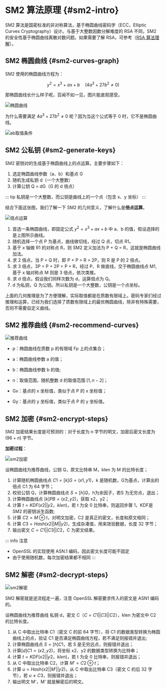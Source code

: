#  SM2 算法原理 {#sm2-intro}

SM2 算法是国密标准的非对称算法，基于椭圆曲线密码学（ECC，Elliptic Curves Cryptography）设计。与基于大整数因数分解难度的 RSA 不同，SM2 的安全性基于椭圆曲线离散对数问题。如果需要了解 RSA，可参考（[RSA 算法理解](https://muzipiao.github.io/2016/12/iOS-%E7%AB%AF-RSA-%E5%8A%A0%E5%AF%86/)）。

## SM2 椭圆曲线 {#sm2-curves-graph}

SM2 使用的椭圆曲线方程为：

$$y^2 = x^3 + ax + b \quad (4a^3 + 27b^2 ≠ 0)$$

那椭圆曲线长什么样子呢，百闻不如一见，图片能直观感受。

![椭圆曲线](/img/gmobjc-sm2-intro1.png)

为什么需要满足 $4a^3 + 27b^2 ≠ 0$ 呢？因为当这个公式等于 0 时，它不是椭圆曲线。

![ab取值条件](/img/gmobjc-sm2-intro2.png)

## SM2 公私钥 {#sm2-generate-keys}

SM2 密钥对的生成基于椭圆曲线上的点运算。主要步骤如下：

1. 选定椭圆曲线参数（a、b）和基点 G
2. 随机生成私钥 d（一个大整数）
3. 计算公钥 Q = dG（G 的 d 倍点）

::: tip
私钥是一个大整数，而公钥是曲线上的一个点（包含 x、y 坐标）
:::

结合下面这张图，我们了解一下 SM2 的几何意义，了解什么是**倍点运算**。

![倍点运算](/img/gmobjc-sm2-intro3.png)

1. 首选一条椭圆曲线，即固定公式 $y^2 = x^3 + ax + b$ 中 a、b 的值，假设选择的是上图所示曲线。
2. 随机选择一个点 P 为基点，曲线做切线，经过 Q 点，切点 R1。
3. 基于 x 轴做 R1 的对称点 R，则 SM2 定义加法为 P + Q = R，这就是椭圆曲线加法。
4. 求 2 倍点，当 P = Q 时，即 P + P = R = 2P，则 R 是 P 的 2 倍点。
5. 求 3 倍点，3P = P + 2P = P + R，经过 P、R 做直线，交于椭圆曲线点 M1, 基于 x 轴对称点 M 则是 3 倍点，依次类推。
6. 求 d 倍点，假设我们同样次数为 d，运算倍点为 Q。
7. d 为私钥，Q 为公钥。所以私钥是一个大整数，公钥是一个点坐标。

上面的几何推理是为了方便理解，实际取值都是在质数有限域上。密码专家们经过推理和运算，已经为我们选择了质数有限域上的最优椭圆曲线，除非有特殊需要，否则不需要自定义曲线。

## SM2 推荐曲线 {#sm2-recommend-curves}

![推荐曲线](/img/gmobjc-sm2-intro4.png)

- p：椭圆曲线在质数 p 的有限域 Fp 上的点集合；

- a：椭圆曲线参数 a 的值；

- b：椭圆曲线参数 b 的值;

- n：取值范围，随机整数 d 的取值范围 $[1,n-2]$；

- Gx：基点的 x 坐标值，类似于点 P 的 x 坐标值；

- Gy：基点的 y 坐标值，类似于点 P 的 y 坐标值。

## SM2 加密 {#sm2-encrypt-steps}

SM2 加密结果长度是可预测的：对于长度为 n 字节的明文，加密后密文长度为 $(96 + n)$ 字节。

**加密过程**：

![sm2加密](/img/gmobjc-sm2-intro5.png)

设椭圆曲线为推荐曲线，公钥 Q，原文比特串 M，klen 为 M 的比特长度；

1. 计算随机椭圆曲线点 $C1 = [k]G=(x1, y1)$，k 是随机数，G为基点，计算出的倍点 C1 为 64 字节；
2. 校验公钥 Q，计算椭圆曲线点 $S=[h]Q$，h为余因子，若S 为无穷点，退出；
3. 计算椭圆曲线点 $[k]PB=(x2, y2)$，获取 x2，y2；
4. 计算 $t = KDF(x2||y2，klen)$，若 t 为全 0 比特串，则返回步骤 1，KDF是 SM2 的密钥派生函数;
5. 计算 $C2= M⊕t$，对明文加密，C2 是真正的密文，长度和原文相同；
6. 计算 $C3= Hash (x2||M||y2)$，生成杂凑值，用来效验数据，长度 32 字节；
7. 输出密文 $C=C1||C3||C2$，C 为密文结果。

::: info 注意
- OpenSSL 的实现使用 ASN.1 编码，因此密文长度可能不固定
- 由于使用随机数，每次加密结果都不相同
:::

## SM2 解密 {#sm2-decrypt-steps}

![sm2解密](/img/gmobjc-sm2-intro6.png)

SM2 解密就是逆流程走一遍，注意 OpenSSL 解密要求传入的密文是 ASN1 编码的。

设椭圆曲线为推荐曲线 私钥 d，密文 C（$C=C1||C3||C2$），klen 为密文中 C2 的比特长度。

1. 从 C 中取出比特串 C1（密文 C 的前 64 字节），将 C1 的数据类型转换为椭圆曲线上的点，验证 C1 是否满足椭圆曲线方程，若不满足则报错并退出;
2. 计算椭圆曲线点 $S= [h]C1$，若 S 是无穷远点，则报错并退出；
3. 计算$[d]C1=(x2, y2)$，将坐标 x2、y2 的数据类型转换为比特串；
4. 计算 $t = KDF(x2||y2，klen)$，若 t 为全 0 比特串，则报错并退出；
5. 从 C 中取出比特串 C2，计算 $M'=C2⊕t$；
6. 计算 $u = Hash (x2||M'||y2)$，从 C 中取出比特串 C3（密文 C 的后 32 字节），若 $u≠C3$，则报错并退出；
7. 输出明文 M'，M' 就是解密后的明文。
